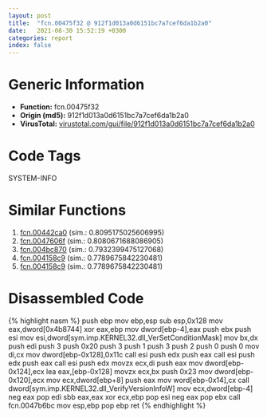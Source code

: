 ```yaml
---
layout: post
title:  "fcn.00475f32 @ 912f1d013a0d6151bc7a7cef6da1b2a0"
date:   2021-08-30 15:52:19 +0300
categories: report
index: false
---
```


# Generic Information
- **Function:** fcn.00475f32
- **Origin (md5):** 912f1d013a0d6151bc7a7cef6da1b2a0
- **VirusTotal:** [virustotal.com/gui/file/912f1d013a0d6151bc7a7cef6da1b2a0][virustotal_ref]

# Code Tags
<span class="tag" id="SYSTEM-INFO">SYSTEM-INFO</span>


# Similar Functions

1. [fcn.00442ca0][similar_1_ref] (sim.: 0.8095175025606995)
2. [fcn.0047606f][similar_2_ref] (sim.: 0.8080671688086905)
3. [fcn.004bc870][similar_3_ref] (sim.: 0.7932399475127068)
4. [fcn.004158c9][similar_4_ref] (sim.: 0.7789675842230481)
5. [fcn.004158c9][similar_5_ref] (sim.: 0.7789675842230481)


# Disassembled Code

{% highlight nasm %}
push ebp
mov ebp,esp
sub esp,0x128
mov eax,dword[0x4b8744]
xor eax,ebp
mov dword[ebp-4],eax
push ebx
push esi
mov esi,dword[sym.imp.KERNEL32.dll_VerSetConditionMask]
mov bx,dx
push edi
push 3
push 0x20
push 3
push 1
push 3
push 2
push 0
push 0
mov di,cx
mov dword[ebp-0x128],0x11c
call esi
push edx
push eax
call esi
push edx
push eax
call esi
push edx
movzx ecx,di
push eax
mov dword[ebp-0x124],ecx
lea eax,[ebp-0x128]
movzx ecx,bx
push 0x23
mov dword[ebp-0x120],ecx
mov ecx,dword[ebp+8]
push eax
mov word[ebp-0x14],cx
call dword[sym.imp.KERNEL32.dll_VerifyVersionInfoW]
mov ecx,dword[ebp-4]
neg eax
pop edi
sbb eax,eax
xor ecx,ebp
pop esi
neg eax
pop ebx
call fcn.0047b6bc
mov esp,ebp
pop ebp
ret 
{% endhighlight %}


[similar_1_ref]: /report/fcn.00442ca0@3dfcfb1d918b690c00de324bcfcdc082
[similar_2_ref]: /report/fcn.0047606f@fb9b7d22bc1c143ac66b0575cbdd088d
[similar_3_ref]: /report/fcn.004bc870@a9db83c79f22c1884abda377efdebe4d
[similar_4_ref]: /report/fcn.004158c9@ff219f45286905b4a87327ca719363be
[similar_5_ref]: /report/fcn.004158c9@44e1ffcf4e71f4505c09d520fd75f1e4
[virustotal_ref]: https://www.virustotal.com/gui/file/912f1d013a0d6151bc7a7cef6da1b2a0